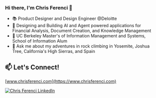 ### Hi there, I'm Chris Ferenci 👋

<!--
**chris-ferenci/chris-ferenci** is a ✨ _special_ ✨ repository because its `README.md` (this file) appears on your GitHub profile.

Here are some ideas to get you started:

-->

- 📚 Product Designer and Design Engineer @Deloitte
- 📐 Designing and Building AI and Agent powered applications for Financial Analysis, Document Creation, and Knowledge Management
- 🔭 UC Berkeley Master's of Information Management and Systems, School of Information Alum
- 💬 Ask me about my adventures in rock climbing in Yosemite, Joshua Tree, California's High Sierras, and Spain

## 📫 Let's Connect!

[www.chrisferenci.com](https://www.chrisferenci.com)

[![Chris Ferenci LinkedIn](https://img.shields.io/badge/LinkedIn-0077B5?style=for-the-badge&logo=linkedin&logoColor=white)](https://www.linkedin.com/in/chrisferenci/)
